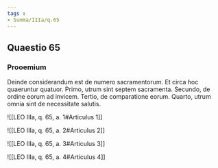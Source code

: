 ```yaml
---
tags : 
- Summa/IIIa/q.65
---
```


## Quaestio 65

### Prooemium

Deinde considerandum est de numero sacramentorum. Et circa hoc quaeruntur quatuor. Primo, utrum sint septem sacramenta. Secundo, de ordine eorum ad invicem. Tertio, de comparatione eorum. Quarto, utrum omnia sint de necessitate salutis.

![[LEO IIIa, q. 65, a. 1#Articulus 1]]

![[LEO IIIa, q. 65, a. 2#Articulus 2]]

![[LEO IIIa, q. 65, a. 3#Articulus 3]]

![[LEO IIIa, q. 65, a. 4#Articulus 4]]

